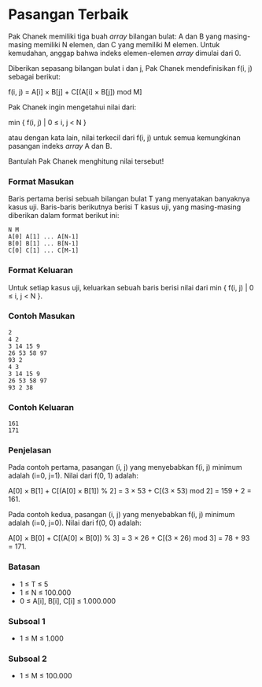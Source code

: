 # Pasangan Terbaik

Pak Chanek memiliki tiga buah *array* bilangan bulat: A dan B yang masing-masing memiliki N elemen, dan C yang memiliki M elemen. Untuk kemudahan, anggap bahwa indeks elemen-elemen *array* dimulai dari 0.

Diberikan sepasang bilangan bulat i dan j, Pak Chanek mendefinisikan f(i, j) sebagai berikut:

f(i, j) = A[i] × B[j] + C[(A[i] × B[j]) mod M]

Pak Chanek ingin mengetahui nilai dari:

min { f(i, j) | 0 ≤ i, j < N }

atau dengan kata lain, nilai terkecil dari f(i, j) untuk semua kemungkinan pasangan indeks *array* A dan B.

Bantulah Pak Chanek menghitung nilai tersebut!

### Format Masukan

Baris pertama berisi sebuah bilangan bulat T yang menyatakan banyaknya kasus uji. Baris-baris berikutnya berisi T kasus uji, yang masing-masing diberikan dalam format berikut ini:

```
N M
A[0] A[1] ... A[N-1]
B[0] B[1] ... B[N-1]
C[0] C[1] ... C[M-1]
```

### Format Keluaran

Untuk setiap kasus uji, keluarkan sebuah baris berisi nilai dari min { f(i, j) | 0 ≤ i, j < N }.

### Contoh Masukan

```
2
4 2
3 14 15 9
26 53 58 97
93 2
4 3
3 14 15 9
26 53 58 97
93 2 38
```

### Contoh Keluaran

```
161
171
```

### Penjelasan

Pada contoh pertama, pasangan (i, j) yang menyebabkan f(i, j) minimum adalah (i=0, j=1). Nilai dari f(0, 1) adalah:

A[0] × B[1] + C[(A[0] × B[1]) % 2] = 3 × 53 + C[(3 × 53) mod 2] = 159 + 2 = 161.

Pada contoh kedua, pasangan (i, j) yang menyebabkan f(i, j) minimum adalah (i=0, j=0). Nilai dari f(0, 0) adalah:

A[0] × B[0] + C[(A[0] × B[0]) % 3] = 3 × 26 + C[(3 × 26) mod 3] = 78 + 93 = 171.

### Batasan

- 1 ≤ T ≤ 5
- 1 ≤ N ≤ 100.000
- 0 ≤ A[i], B[i], C[i] ≤ 1.000.000

### Subsoal 1

- 1 ≤ M ≤ 1.000

### Subsoal 2

- 1 ≤ M ≤ 100.000
